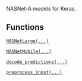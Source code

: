 NASNet-A models for Keras.

## Functions

[`NASNetLarge(...)`](https://tensorflow.google.cn/api_docs/python/tf/keras/applications/NASNetLarge)

[`NASNetMobile(...)`](https://tensorflow.google.cn/api_docs/python/tf/keras/applications/NASNetMobile)

[`decode_predictions(...)`](https://tensorflow.google.cn/api_docs/python/tf/keras/applications/nasnet/decode_predictions)

[`preprocess_input(...)`](https://tensorflow.google.cn/api_docs/python/tf/keras/applications/nasnet/preprocess_input)

